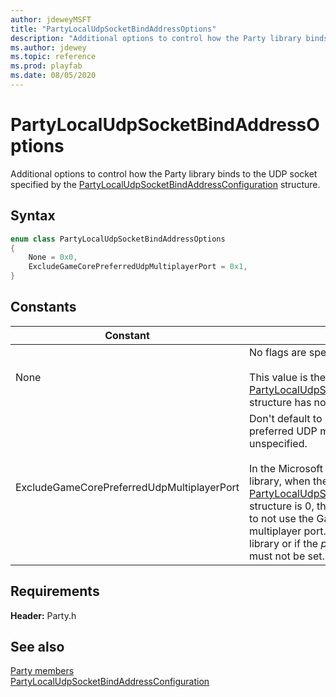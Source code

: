 ```yaml
---
author: jdeweyMSFT
title: "PartyLocalUdpSocketBindAddressOptions"
description: "Additional options to control how the Party library binds to the UDP socket specified by the [PartyLocalUdpSocketBindAddressConfiguration](../structs/partylocaludpsocketbindaddressconfiguration.md) structure."
ms.author: jdewey
ms.topic: reference
ms.prod: playfab
ms.date: 08/05/2020
---
```


# PartyLocalUdpSocketBindAddressOptions  

Additional options to control how the Party library binds to the UDP socket specified by the [PartyLocalUdpSocketBindAddressConfiguration](../structs/partylocaludpsocketbindaddressconfiguration.md) structure.    

## Syntax  
  
```cpp
enum class PartyLocalUdpSocketBindAddressOptions    
{  
    None = 0x0,  
    ExcludeGameCorePreferredUdpMultiplayerPort = 0x1,  
}  
```  
  
## Constants  
  
| Constant | Description |
| --- | --- |
| None | No flags are specified.<br/><br/> This value is the default if a [PartyLocalUdpSocketBindAddressConfiguration](../structs/partylocaludpsocketbindaddressconfiguration.md) structure has not been explicitly set. |  
| ExcludeGameCorePreferredUdpMultiplayerPort | Don't default to using the Microsoft Game Core preferred UDP multiplayer port when the port is unspecified.<br/><br/> In the Microsoft Game Core version of the Party library, when the *port* field of the [PartyLocalUdpSocketBindAddressConfiguration](../structs/partylocaludpsocketbindaddressconfiguration.md) structure is 0, this flag informs the Party library to not use the Game Core preferred UDP multiplayer port. In other versions of the Party library or if the *port* port is non-zero, this flag must not be set. |  
  
  
## Requirements  
  
**Header:** Party.h
  
## See also  
[Party members](../party_members.md)  
[PartyLocalUdpSocketBindAddressConfiguration](../structs/partylocaludpsocketbindaddressconfiguration.md)
  
  
